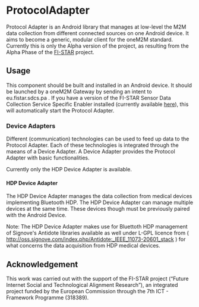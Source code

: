ProtocolAdapter
===============

Protocol Adapter is an Android library that manages at low-level the M2M data collection from different connected sources on one Android device. It aims to become a generic, modular client for the oneM2M standard. Currently this is only the Alpha version of the project, as resulting from the Alpha Phase of the [FI-STAR](http://www.fi-star.eu) project.

## Usage
This component should be built and installed in an Android device. It should be launched by a oneM2M Gateway by sending an intent to eu.fistar.sdcs.pa . If you have a version of the FI-STAR Sensor Data Collection Service Specific Enabler installed (currently available [here](http://130.206.82.42/enablers/sensor-data-collection-service)), this will automatically start the Protocol Adapter.

### Device Adapters
Different (communication) technologies can be used to feed up data to the Protocol Adapter. Each of these technologies is integrated through the maeans of a Device Adapter. A Device Adapter provides the Protocol Adapter with basic functionalities.

Currently only the HDP Device Adapter is available. 
#### HDP Device Adapter
The HDP Device Adapter manages the data collection from medical devices implementing Bluetooth HDP. The HDP Device Adapter can manage multiple devices at the same time. These devices though must be previously paired with the Android Device.

Note: The HDP Device Adapter makes use for Bluettoth HDP management of Signove's Antidote libraries available as well under L-GPL licence from ( http://oss.signove.com/index.php/Antidote:_IEEE_11073-20601_stack ) for what concerns the data acquisition from HDP medical devices. 

## Acknowledgement
This work was carried out with the support of the FI-STAR project (“Future Internet Social and Technological Alignment Research”), an integrated project funded by the European Commission through the 7th ICT - Framework Programme (318389).



